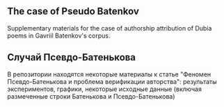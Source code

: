 ## The case of Pseudo Batenkov
Supplementary materials for the case of authorship attribution of Dubia poems in Gavriil Batenkov's corpus.

## Случай Псевдо-Батенькова
В репозитории находятся некоторые материалы к статье "Феномен Псевдо-Батенькова и проблема верификации авторства": результаты экспериментов, графики, некоторые исходные данные (включая размеченные строки Батенькова и Псевдо-Батенькова)
